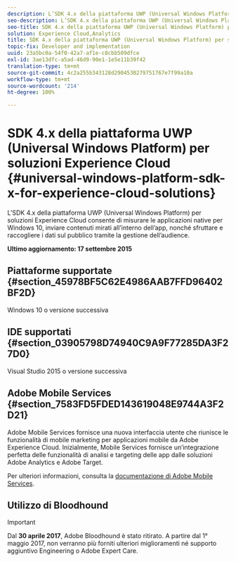 ```yaml
---
description: L’SDK 4.x della piattaforma UWP (Universal Windows Platform) per soluzioni Experience Cloud consente di misurare le applicazioni native per Windows 10, inviare contenuti mirati all’interno dell’app, nonché sfruttare e raccogliere i dati sul pubblico tramite la gestione dell’audience.
seo-description: L’SDK 4.x della piattaforma UWP (Universal Windows Platform) per soluzioni Experience Cloud consente di misurare le applicazioni native per Windows 10, inviare contenuti mirati all’interno dell’app, nonché sfruttare e raccogliere i dati sul pubblico tramite la gestione dell’audience.
seo-title: SDK 4.x della piattaforma UWP (Universal Windows Platform) per soluzioni Experience Cloud
solution: Experience Cloud,Analytics
title: SDK 4.x della piattaforma UWP (Universal Windows Platform) per soluzioni Experience Cloud
topic-fix: Developer and implementation
uuid: 23a5bc0a-54f0-42a7-af1e-c8cbb509dfce
exl-id: 3ae13dfc-a5ad-46d9-90e1-1e5e11b39f42
translation-type: tm+mt
source-git-commit: 4c2a255b343128d2904530279751767e7f99a10a
workflow-type: tm+mt
source-wordcount: '214'
ht-degree: 100%

---
```


# SDK 4.x della piattaforma UWP (Universal Windows Platform) per soluzioni Experience Cloud {#universal-windows-platform-sdk-x-for-experience-cloud-solutions}

L’SDK 4.x della piattaforma UWP (Universal Windows Platform) per soluzioni Experience Cloud consente di misurare le applicazioni native per Windows 10, inviare contenuti mirati all’interno dell’app, nonché sfruttare e raccogliere i dati sul pubblico tramite la gestione dell’audience.

**Ultimo aggiornamento: 17 settembre 2015**

## Piattaforme supportate {#section_45978BF5C62E4986AAB7FFD96402BF2D}

Windows 10 o versione successiva

## IDE supportati {#section_03905798D74940C9A9F77285DA3F27D0}

Visual Studio 2015 o versione successiva

## Adobe Mobile Services {#section_7583FD5FDED143619048E9744A3F2D21}

Adobe Mobile Services fornisce una nuova interfaccia utente che riunisce le funzionalità di mobile marketing per applicazioni mobile da Adobe Experience Cloud. Inizialmente, Mobile Services fornisce un’integrazione perfetta delle funzionalità di analisi e targeting delle app dalle soluzioni Adobe Analytics e Adobe Target.

Per ulteriori informazioni, consulta la [documentazione di Adobe Mobile Services](/help/using/home.md).

## Utilizzo di Bloodhound

>[!IMPORTANT]
>
>Dal **30 aprile 2017**, Adobe Bloodhound è stato ritirato. A partire dal 1° maggio 2017, non verranno più forniti ulteriori miglioramenti né supporto aggiuntivo Engineering o Adobe Expert Care.
